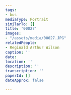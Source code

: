 ```yaml
---
tags:
- bus
mediaType: Portrait
similarTo: []
title: '00027'
images:
- "/assets/media/00027.JPG"
relatedPeople:
- Reginald Arthur Wilson
caption: ''
date: 
location: ''
description: ''
transcription: ''
paperId: []
dateApprox: false

---
```

